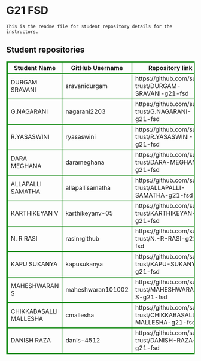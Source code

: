 # G21 FSD
    This is the readme file for student repository details for the instructors.
## Student repositories 
<table style="border : 2px solid green; width:100%;">
<tr >
<th style="border : 2px solid green;">Student Name</th>
<th style="border : 2px solid green;">GitHub Username</th>
<th style="border : 2px solid green;">Repository link</th>
</tr>
<tr style="border : 2px solid green;">
<td style="border : 2px solid green;">DURGAM SRAVANI</td> 

<td style="border : 2px solid green;">sravanidurgam</td> 

<td style="border : 2px solid green;">https://github.com/sure-trust/DURGAM-SRAVANI-g21-fsd</td> 
</tr>

<tr style="border : 2px solid green;">
<td style="border : 2px solid green;">G.NAGARANI</td> 

<td style="border : 2px solid green;">nagarani2203</td> 

<td style="border : 2px solid green;">https://github.com/sure-trust/G.NAGARANI-g21-fsd</td> 
</tr>

<tr style="border : 2px solid green;">
<td style="border : 2px solid green;">R.YASASWINI</td> 

<td style="border : 2px solid green;">ryasaswini</td> 

<td style="border : 2px solid green;">https://github.com/sure-trust/R.YASASWINI-g21-fsd</td> 
</tr>

<tr style="border : 2px solid green;">
<td style="border : 2px solid green;">DARA MEGHANA</td> 

<td style="border : 2px solid green;">darameghana</td> 

<td style="border : 2px solid green;">https://github.com/sure-trust/DARA-MEGHANA-g21-fsd</td> 
</tr>

<tr style="border : 2px solid green;">
<td style="border : 2px solid green;">ALLAPALLI SAMATHA</td> 

<td style="border : 2px solid green;">allapallisamatha</td> 

<td style="border : 2px solid green;">https://github.com/sure-trust/ALLAPALLI-SAMATHA-g21-fsd</td> 
</tr>

<tr style="border : 2px solid green;">
<td style="border : 2px solid green;">KARTHIKEYAN V</td> 

<td style="border : 2px solid green;">karthikeyanv-05</td> 

<td style="border : 2px solid green;">https://github.com/sure-trust/KARTHIKEYAN-V-g21-fsd</td> 
</tr>

<tr style="border : 2px solid green;">
<td style="border : 2px solid green;">N. R RASI</td> 

<td style="border : 2px solid green;">rasinrgithub</td> 

<td style="border : 2px solid green;">https://github.com/sure-trust/N.-R-RASI-g21-fsd</td> 
</tr>

<tr style="border : 2px solid green;">
<td style="border : 2px solid green;">KAPU SUKANYA</td> 

<td style="border : 2px solid green;">kapusukanya</td> 

<td style="border : 2px solid green;">https://github.com/sure-trust/KAPU-SUKANYA-g21-fsd</td> 
</tr>

<tr style="border : 2px solid green;">
<td style="border : 2px solid green;">MAHESHWARAN S</td> 

<td style="border : 2px solid green;">maheshwaran101002</td> 

<td style="border : 2px solid green;">https://github.com/sure-trust/MAHESHWARAN-S-g21-fsd</td> 
</tr>

<tr style="border : 2px solid green;">
<td style="border : 2px solid green;">CHIKKABASALLI MALLESHA</td> 

<td style="border : 2px solid green;">cmallesha</td> 

<td style="border : 2px solid green;">https://github.com/sure-trust/CHIKKABASALLI-MALLESHA-g21-fsd</td> 
</tr>

<tr style="border : 2px solid green;">
<td style="border : 2px solid green;">DANISH RAZA</td> 

<td style="border : 2px solid green;">danis-4512</td> 

<td style="border : 2px solid green;">https://github.com/sure-trust/DANISH-RAZA-g21-fsd</td> 
</tr>
